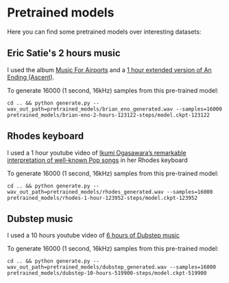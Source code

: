 # Pretrained models

Here you can find some pretrained models over interesting datasets:

## Eric Satie's 2 hours music

I used the album [Music For Airports](https://www.youtube.com/watch?v=vNwYtllyt3Q) and a [1 hour extended version of An Ending (Ascent)](https://www.youtube.com/watch?v=alo3KFRfLvE).

To generate 16000 (1 second, 16kHz) samples from this pre-trained model:

``` cd .. && python generate.py --wav_out_path=pretrained_models/brian_eno_generated.wav --samples=16000 pretrained_models/brian-eno-2-hours-123122-steps/model.ckpt-123122 ```

## Rhodes keyboard

I used a 1 hour youtube video of [Ikumi Ogasawara’s remarkable interpretation of well-known Pop songs](https://www.youtube.com/watch?v=EFLmGlQLavE) in her Rhodes keyboard

To generate 16000 (1 second, 16kHz) samples from this pre-trained model:

``` cd .. && python generate.py --wav_out_path=pretrained_models/rhodes_generated.wav --samples=16000 pretrained_models/rhodes-1-hour-123952-steps/model.ckpt-123952 ```

## Dubstep music

I used a 10 hours youtube video of [6 hours of Dubstep music](https://www.youtube.com/watch?v=AvxBRHM9U9k)

To generate 16000 (1 second, 16kHz) samples from this pre-trained model:

``` cd .. && python generate.py --wav_out_path=pretrained_models/dubstep_generated.wav --samples=16000 pretrained_models/dubstep-10-hours-519900-steps/model.ckpt-519900 ```
